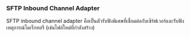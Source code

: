 
### SFTP Inbound Channel Adapter

SFTP inbound channel adapter คือเป็นตัวรับฟังพิเศษที่เชื่อมต่อกับเซิร์ฟเวอร์และรับฟังเหตุการณ์ไดเร็กทอรี (เช่นไฟล์ใหม่ที่กำลังสร้าง) 

